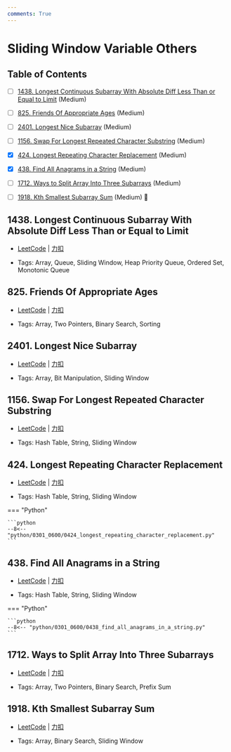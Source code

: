 ```yaml
---
comments: True
---
```


# Sliding Window Variable Others

## Table of Contents

- [ ] [1438. Longest Continuous Subarray With Absolute Diff Less Than or Equal to Limit](#1438-longest-continuous-subarray-with-absolute-diff-less-than-or-equal-to-limit) (Medium)
- [ ] [825. Friends Of Appropriate Ages](#825-friends-of-appropriate-ages) (Medium)
- [ ] [2401. Longest Nice Subarray](#2401-longest-nice-subarray) (Medium)
- [ ] [1156. Swap For Longest Repeated Character Substring](#1156-swap-for-longest-repeated-character-substring) (Medium)
- [x] [424. Longest Repeating Character Replacement](#424-longest-repeating-character-replacement) (Medium)
- [x] [438. Find All Anagrams in a String](#438-find-all-anagrams-in-a-string) (Medium)
- [ ] [1712. Ways to Split Array Into Three Subarrays](#1712-ways-to-split-array-into-three-subarrays) (Medium)
- [ ] [1918. Kth Smallest Subarray Sum](#1918-kth-smallest-subarray-sum) (Medium) 👑


## 1438. Longest Continuous Subarray With Absolute Diff Less Than or Equal to Limit

-    [LeetCode](https://leetcode.com/problems/longest-continuous-subarray-with-absolute-diff-less-than-or-equal-to-limit/) | [力扣](https://leetcode.cn/problems/longest-continuous-subarray-with-absolute-diff-less-than-or-equal-to-limit/)

-   Tags: Array, Queue, Sliding Window, Heap Priority Queue, Ordered Set, Monotonic Queue



## 825. Friends Of Appropriate Ages

-    [LeetCode](https://leetcode.com/problems/friends-of-appropriate-ages/) | [力扣](https://leetcode.cn/problems/friends-of-appropriate-ages/)

-   Tags: Array, Two Pointers, Binary Search, Sorting



## 2401. Longest Nice Subarray

-    [LeetCode](https://leetcode.com/problems/longest-nice-subarray/) | [力扣](https://leetcode.cn/problems/longest-nice-subarray/)

-   Tags: Array, Bit Manipulation, Sliding Window



## 1156. Swap For Longest Repeated Character Substring

-    [LeetCode](https://leetcode.com/problems/swap-for-longest-repeated-character-substring/) | [力扣](https://leetcode.cn/problems/swap-for-longest-repeated-character-substring/)

-   Tags: Hash Table, String, Sliding Window



## 424. Longest Repeating Character Replacement

-    [LeetCode](https://leetcode.com/problems/longest-repeating-character-replacement/) | [力扣](https://leetcode.cn/problems/longest-repeating-character-replacement/)

-   Tags: Hash Table, String, Sliding Window

=== "Python"

    ```python
    --8<-- "python/0301_0600/0424_longest_repeating_character_replacement.py"
    ```



## 438. Find All Anagrams in a String

-    [LeetCode](https://leetcode.com/problems/find-all-anagrams-in-a-string/) | [力扣](https://leetcode.cn/problems/find-all-anagrams-in-a-string/)

-   Tags: Hash Table, String, Sliding Window

=== "Python"

    ```python
    --8<-- "python/0301_0600/0438_find_all_anagrams_in_a_string.py"
    ```



## 1712. Ways to Split Array Into Three Subarrays

-    [LeetCode](https://leetcode.com/problems/ways-to-split-array-into-three-subarrays/) | [力扣](https://leetcode.cn/problems/ways-to-split-array-into-three-subarrays/)

-   Tags: Array, Two Pointers, Binary Search, Prefix Sum



## 1918. Kth Smallest Subarray Sum

-    [LeetCode](https://leetcode.com/problems/kth-smallest-subarray-sum/) | [力扣](https://leetcode.cn/problems/kth-smallest-subarray-sum/)

-   Tags: Array, Binary Search, Sliding Window
